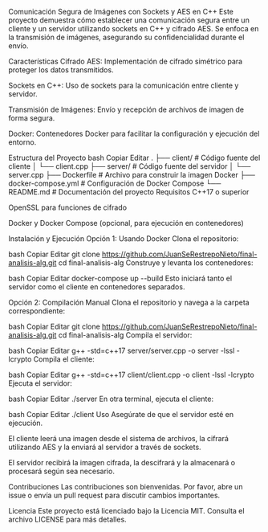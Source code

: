 Comunicación Segura de Imágenes con Sockets y AES en C++
Este proyecto demuestra cómo establecer una comunicación segura entre un cliente y un servidor utilizando sockets en C++ y cifrado AES. Se enfoca en la transmisión de imágenes, asegurando su confidencialidad durante el envío.

Características
Cifrado AES: Implementación de cifrado simétrico para proteger los datos transmitidos.

Sockets en C++: Uso de sockets para la comunicación entre cliente y servidor.

Transmisión de Imágenes: Envío y recepción de archivos de imagen de forma segura.

Docker: Contenedores Docker para facilitar la configuración y ejecución del entorno.

Estructura del Proyecto
bash
Copiar
Editar
.
├── client/                 # Código fuente del cliente
│   └── client.cpp
├── server/                 # Código fuente del servidor
│   └── server.cpp
├── Dockerfile              # Archivo para construir la imagen Docker
├── docker-compose.yml      # Configuración de Docker Compose
└── README.md               # Documentación del proyecto
Requisitos
C++17 o superior

OpenSSL para funciones de cifrado

Docker y Docker Compose (opcional, para ejecución en contenedores)

Instalación y Ejecución
Opción 1: Usando Docker
Clona el repositorio:

bash
Copiar
Editar
git clone https://github.com/JuanSeRestrepoNieto/final-analisis-alg.git
cd final-analisis-alg
Construye y levanta los contenedores:

bash
Copiar
Editar
docker-compose up --build
Esto iniciará tanto el servidor como el cliente en contenedores separados.

Opción 2: Compilación Manual
Clona el repositorio y navega a la carpeta correspondiente:

bash
Copiar
Editar
git clone https://github.com/JuanSeRestrepoNieto/final-analisis-alg.git
cd final-analisis-alg
Compila el servidor:

bash
Copiar
Editar
g++ -std=c++17 server/server.cpp -o server -lssl -lcrypto
Compila el cliente:

bash
Copiar
Editar
g++ -std=c++17 client/client.cpp -o client -lssl -lcrypto
Ejecuta el servidor:

bash
Copiar
Editar
./server
En otra terminal, ejecuta el cliente:

bash
Copiar
Editar
./client
Uso
Asegúrate de que el servidor esté en ejecución.

El cliente leerá una imagen desde el sistema de archivos, la cifrará utilizando AES y la enviará al servidor a través de sockets.

El servidor recibirá la imagen cifrada, la descifrará y la almacenará o procesará según sea necesario.

Contribuciones
Las contribuciones son bienvenidas. Por favor, abre un issue o envía un pull request para discutir cambios importantes.

Licencia
Este proyecto está licenciado bajo la Licencia MIT. Consulta el archivo LICENSE para más detalles.